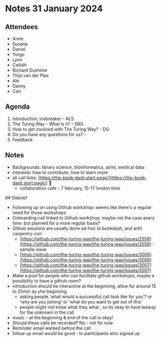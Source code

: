 # Notes 31 January 2024

## Attendees

* Anne 
* Susana 
* Daniel 
* Yorgo
* Lynn 
* Ceilidh
* Richard Dushime 
* Thijs van der Plas
* Ale 
* Danny
* Cari

## Agenda

1. Introduction, icebreaker - ALS
2. The Turing Way - What is it? - SRG
3. How to get involved with The Turing Way? - DG 
4. Do you have any questions for us? - 
5. Feedback 

 ## Notes

*  Backgrounds: library science, bioinformatics, ai/ml, medical data
* interests: how to contribute, how to learn more 
* all call links: [https://ttw-book-dash.start.page/](https://ttw-book-dash.start.page/) 🙂
    * collaboration cafe - 7 february, 15-17 london time

## Debrief

* Following up on using Github workshop: seems like there's a regular need for those workshops
* Onboarding call linked to Github workshop: maybe not the case every time: but planned for a more regular basis?
* Github sessions are usually done ad-hoc to bookdash, and with carpentry-con
    * [https://github.com/the-turing-way/the-turing-way/issues/2556](https://github.com/the-turing-way/the-turing-way/issues/2556) - sample issue
    * [https://github.com/the-turing-way/the-turing-way/issues/3006](https://github.com/the-turing-way/the-turing-way/issues/3006)
    * [https://github.com/the-turing-way/the-turing-way/issues/3007](https://github.com/the-turing-way/the-turing-way/issues/3007)
* Make a pool for people who can facilitate github workshops, maybe a possibility to have a github room?
* introduction should be interactive at the beginning, allow for around 15 to 20min ay yhe beginning
    * asking people 'what would a successful call look like for you'? or 'why are you joining' or 'what do you want to get out of this'
    * people might not know what they what , so its okay to have leeway for the unknown in the call
* music - at the beginning & end of the call is okay! 
* Should these calls be recorded? No - not for now
* Reminder email warked before the call
* follow up email would be good - to participants who signed up